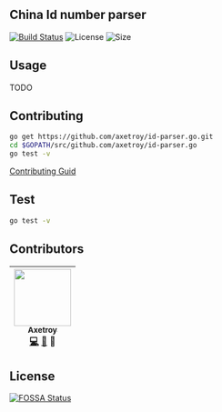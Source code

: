 ## China Id number parser

[![Build Status](https://travis-ci.org/axetroy/id-parser.go.svg?branch=master)](https://travis-ci.org/axetroy/id-parser.go)
![License](https://img.shields.io/badge/license-Apache-green.svg)
![Size](https://github-size-badge.herokuapp.com/gpmer/gpm.js.svg)

## Usage

TODO

## Contributing

```bash
go get https://github.com/axetroy/id-parser.go.git
cd $GOPATH/src/github.com/axetroy/id-parser.go
go test -v
```

[Contributing Guid](https://github.com/axetroy/Github/blob/master/CONTRIBUTING.md)

## Test

```bash
go test -v
```

## Contributors

<!-- ALL-CONTRIBUTORS-LIST:START - Do not remove or modify this section -->
| [<img src="https://avatars1.githubusercontent.com/u/9758711?v=3" width="100px;"/><br /><sub>Axetroy</sub>](http://axetroy.github.io)<br />[💻](https://github.com/axetroyanti-redirect/id-parser.go/commits?author=axetroy) [🐛](https://github.com/axetroy/id-parser.go/issues?q=author%3Aaxetroy) 🎨 |
| :---: |
<!-- ALL-CONTRIBUTORS-LIST:END -->

## License

[![FOSSA Status](https://app.fossa.io/api/projects/git%2Bgithub.com%2Faxetroy%2Fid-parser.go.svg?type=large)](https://app.fossa.io/projects/git%2Bgithub.com%2Faxetroy%2Fid-parser.go?ref=badge_large)